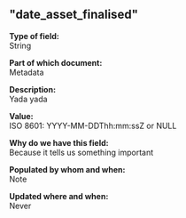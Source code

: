 ## "date_asset_finalised"

**Type of field:**  
String  

**Part of which document:**  
Metadata

**Description:**  
Yada yada  

**Value:**  
ISO 8601:
YYYY-MM-DDThh:mm:ssZ
or NULL

**Why do we have this field:**  
Because it tells us something important  

**Populated by whom and when:**  
Note  

**Updated where and when:**  
Never
